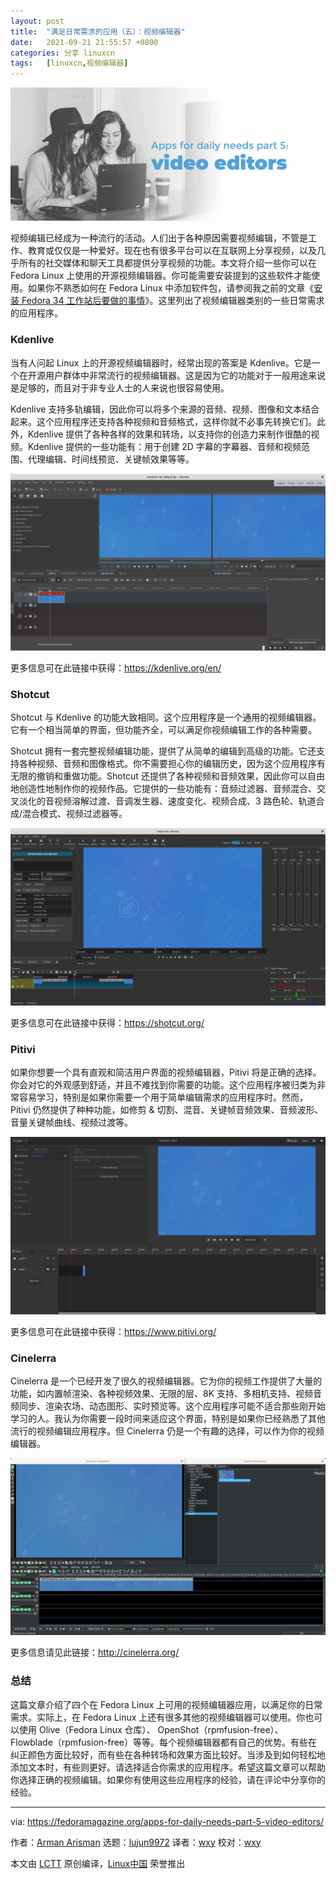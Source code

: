 ```yaml
---
layout: post
title:	"满足日常需求的应用（五）：视频编辑器"
date:	2021-09-21 21:55:57 +0800 
categories:	分享 linuxcn 
tags:	[linuxcn,视频编辑器]
---
```



![](/Asserts/Images/album/202109/21/215559ba9p7q882ntqaddp.jpg)


视频编辑已经成为一种流行的活动。人们出于各种原因需要视频编辑，不管是工作、教育或仅仅是一种爱好。现在也有很多平台可以在互联网上分享视频，以及几乎所有的社交媒体和聊天工具都提供分享视频的功能。本文将介绍一些你可以在 Fedora Linux 上使用的开源视频编辑器。你可能需要安装提到的这些软件才能使用。如果你不熟悉如何在 Fedora Linux 中添加软件包，请参阅我之前的文章《[安装 Fedora 34 工作站后要做的事情](https://fedoramagazine.org/things-to-do-after-installing-fedora-34-workstation/)》。这里列出了视频编辑器类别的一些日常需求的应用程序。


### Kdenlive


当有人问起 Linux 上的开源视频编辑器时，经常出现的答案是 Kdenlive。它是一个在开源用户群体中非常流行的视频编辑器。这是因为它的功能对于一般用途来说是足够的，而且对于非专业人士的人来说也很容易使用。


Kdenlive 支持多轨编辑，因此你可以将多个来源的音频、视频、图像和文本结合起来。这个应用程序还支持各种视频和音频格式，这样你就不必事先转换它们。此外，Kdenlive 提供了各种各样的效果和转场，以支持你的创造力来制作很酷的视频。Kdenlive 提供的一些功能有：用于创建 2D 字幕的字幕器、音频和视频范围、代理编辑、时间线预览、关键帧效果等等。


![](/Asserts/Images/album/202109/21/215559ug0ziilpl00000ws.png)


更多信息可在此链接中获得：<https://kdenlive.org/en/>


### Shotcut


Shotcut 与 Kdenlive 的功能大致相同。这个应用程序是一个通用的视频编辑器。它有一个相当简单的界面，但功能齐全，可以满足你视频编辑工作的各种需要。


Shotcut 拥有一套完整视频编辑功能，提供了从简单的编辑到高级的功能。它还支持各种视频、音频和图像格式。你不需要担心你的编辑历史，因为这个应用程序有无限的撤销和重做功能。Shotcut 还提供了各种视频和音频效果，因此你可以自由地创造性地制作你的视频作品。它提供的一些功能有：音频过滤器、音频混合、交叉淡化的音视频溶解过渡、音调发生器、速度变化、视频合成、3 路色轮、轨道合成/混合模式、视频过滤器等。


![](/Asserts/Images/album/202109/21/215600r2wpxs02xr2sf2r8.png)


更多信息可在此链接中获得：<https://shotcut.org/>


### Pitivi


如果你想要一个具有直观和简洁用户界面的视频编辑器，Pitivi 将是正确的选择。你会对它的外观感到舒适，并且不难找到你需要的功能。这个应用程序被归类为非常容易学习，特别是如果你需要一个用于简单编辑需求的应用程序时。然而，Pitivi 仍然提供了种种功能，如修剪 & 切割、混音、关键帧音频效果、音频波形、音量关键帧曲线、视频过渡等。


![](/Asserts/Images/album/202109/21/215601eqqq1rntxn71qp0q.png)


更多信息可在此链接中获得：<https://www.pitivi.org/>


### Cinelerra


Cinelerra 是一个已经开发了很久的视频编辑器。它为你的视频工作提供了大量的功能，如内置帧渲染、各种视频效果、无限的层、8K 支持、多相机支持、视频音频同步、渲染农场、动态图形、实时预览等。这个应用程序可能不适合那些刚开始学习的人。我认为你需要一段时间来适应这个界面，特别是如果你已经熟悉了其他流行的视频编辑应用程序。但 Cinelerra 仍是一个有趣的选择，可以作为你的视频编辑器。


![](/Asserts/Images/album/202109/21/215601cddndziyvdzdsiaa.png)


更多信息请见此链接：<http://cinelerra.org/>


### 总结


这篇文章介绍了四个在 Fedora Linux 上可用的视频编辑器应用，以满足你的日常需求。实际上，在 Fedora Linux 上还有很多其他的视频编辑器可以使用。你也可以使用 Olive（Fedora Linux 仓库）、 OpenShot（rpmfusion-free）、Flowblade（rpmfusion-free）等等。每个视频编辑器都有自己的优势。有些在纠正颜色方面比较好，而有些在各种转场和效果方面比较好。当涉及到如何轻松地添加文本时，有些则更好。请选择适合你需求的应用程序。希望这篇文章可以帮助你选择正确的视频编辑。如果你有使用这些应用程序的经验，请在评论中分享你的经验。




---


via: <https://fedoramagazine.org/apps-for-daily-needs-part-5-video-editors/>


作者：[Arman Arisman](https://fedoramagazine.org/author/armanwu/) 选题：[lujun9972](https://github.com/lujun9972) 译者：[wxy](https://github.com/wxy) 校对：[wxy](https://github.com/wxy)


本文由 [LCTT](https://github.com/LCTT/TranslateProject) 原创编译，[Linux中国](https://linux.cn/) 荣誉推出
